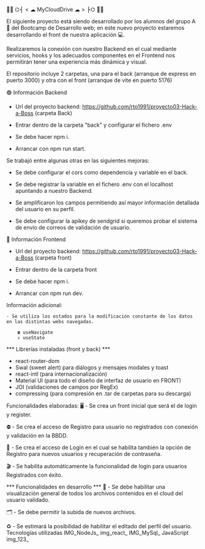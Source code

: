 👨‍💻 ⌬⎨ < ☁ MyCloudDrive ☁ > ⎬⌬ 👨‍💻

El siguiente proyecto está siendo desarrollado por los alumnos del grupo A 📝 del Bootcamp de Desarrollo web; en este nuevo proyecto estaremos desarrollando el front de nuestra aplicación 💻.

Realizaremos la conexión con nuestro Backend en el cual mediante servicios, hooks y los adecuados componentes en el Frontend nos permitirán tener una experiencia más dinámica y visual.

El repositorio incluye 2 carpetas, una para el back (arranque de express en puerto 3000) y otra con el front (arranque de vite en puerto 5176)

🟢 Información Backend

- Url del proyecto backend:
    https://github.com/rto1991/proyecto03-Hack-a-Boss (carpeta Back)
  
- Entrar dentro de la carpeta "back" y configurar el fichero .env

- Se debe hacer npm i.

- Arrancar con npm run start.

Se trabajó entre algunas otras en las siguientes mejoras:

- Se debe configurar el cors como dependencia y variable en el back.

- Se debe registrar la variable en el fichero .env con el localhost apuntando a nuestro Backend.

- Se amplificaron los campos permitiendo así mayor información detallada del usuario en su perfil.

- Se debe configurar la apikey de sendgrid si queremos probar el sistema de envío de correos de validación de usuario.

🔵 Información Frontend

- Url del proyecto backend:
    https://github.com/rto1991/proyecto03-Hack-a-Boss (carpeta front)
  
- Entrar dentro de la carpeta front
  
- Se debe hacer npm i.

- Arrancar con npm run dev.

Información adicional:

    - Se utiliza los estados para la modificación constante de los datos en las distintas webs navegadas.
    
        ☎︎ useNavigate
        ☏ useState
        
*** Librerías instaladas (front y back) ***
- react-router-dom
- Swal (sweet alert) para diálogos y mensajes modales y toast
- react-intl (para internacionalización)
- Material UI (para todo el diseño de interfaz de usuario en FRONT)
- JOI (validaciones de campos por RegEx)
- compressing (para compresión en .tar de carpetas para su descarga)

Funcionalidades elaboradas:
🖥️ - Se crea un front inicial que será el de login y register.

⛔️ - Se crea el acceso de Registro para usuario no registrados con conexión y validación en la BBDD.

👤 - Se crea el acceso de Login en el cual se habilita también la opción de Registro para nuevos usuarios y recuperación de contraseña.

🎬 - Se habilita automáticamente la funcionalidad de login para usuarios Registrados con éxito.

*** Funcionalidades en desarrollo ***
👀 - Se debe habilitar una visualización general de todos los archivos contenidos en el cloud del usuario validado.

🗂️ - Se debe permitir la subida de nuevos archivos.

♻︎ - Se estimará la posibilidad de habilitar el editado del perfil del usuario.
Tecnologías utilizadas
IMG_NodeJs_
img_react_
IMG_MySql_
JavaScript
img_123_
